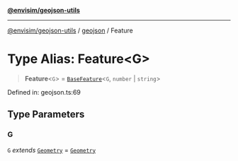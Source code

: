 [**@envisim/geojson-utils**](../../README.md)

---

[@envisim/geojson-utils]() / [geojson](../README.md) / Feature

# Type Alias: Feature\<G\>

> **Feature**\<`G`\> = [`BaseFeature`](../interfaces/BaseFeature.md)\<`G`, `number` \| `string`\>

Defined in: geojson.ts:69

## Type Parameters

### G

`G` _extends_ [`Geometry`](Geometry.md) = [`Geometry`](Geometry.md)
